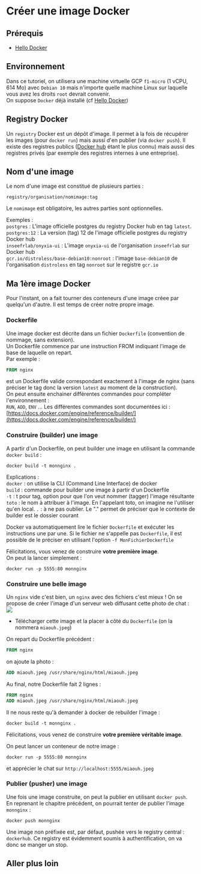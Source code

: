 # Créer une image Docker

## Prérequis

- [Hello Docker](../hello/README.md)

## Environnement

Dans ce tutoriel, on utilisera une machine virtuelle GCP `f1-micro` (1 vCPU, 614 Mo) avec `Debian 10` mais n'importe quelle machine Linux sur laquelle vous avez les droits `root` devrait convenir.  
On suppose `Docker` déjà installé (cf [Hello Docker](../hello/README.md))

## Registry Docker

Un `registry` Docker est un dépôt d'image. Il permet à la fois de récupérer les images (pour `docker run`) mais aussi d'en publier (via `docker push`). Il existe des registres publics ([Docker hub](https://hub.docker.com/) étant le plus connu) mais aussi des registres privés (par exemple des registres internes à une entreprise).

## Nom d'une image

Le nom d'une image est constitué de plusieurs parties :

`registry/organisation/nomimage:tag`

Le `nomimage` est obligatoire, les autres parties sont optionnelles.

Exemples :  
`postgres` : L'image officielle postgres du registry Docker hub en tag `latest`.  
`postgres:12` : La version (tag) 12 de l'image officielle postgres du registry Docker hub  
`inseefrlab/onyxia-ui` : L'image `onyxia-ui` de l'organisation `inseefrlab` sur Docker hub  
`gcr.io/distroless/base-debian10:nonroot` : l'image `base-debian10` de l'organisation `distroless` en tag `nonroot` sur le registre `gcr.io`

## Ma 1ère image Docker

Pour l'instant, on a fait tourner des conteneurs d'une image créee par quelqu'un d'autre. Il est temps de créer notre propre image.

### Dockerfile

Une image docker est décrite dans un fichier `Dockerfile` (convention de nommage, sans extension).  
Un Dockerfile commence par une instruction FROM indiquant l'image de base de laquelle on repart.  
Par exemple :

```Dockerfile
FROM nginx
```

est un Dockerfile valide correspondant exactement à l'image de nginx (sans préciser le tag donc la version `latest` au moment de la construction).  
On peut ensuite enchainer différentes commandes pour compléter l'environnement :  
`RUN`, `ADD`, `ENV` ... Les différentes commandes sont documentées ici : [https://docs.docker.com/engine/reference/builder/](https://docs.docker.com/engine/reference/builder/)

### Construire (builder) une image

A partir d'un Dockerfile, on peut builder une image en utilisant la commande `docker build` :

```
docker build -t monnginx .
```

Explications :  
`docker` : on utilise la CLI (Command Line Interface) de docker  
`build` : commande pour builder une image à partir d'un Dockerfile  
`-t` : t pour tag, option pour que l'on veut nommer (tagger) l'image résultante  
`toto` : le nom à attribuer à l'image. En l'appelant toto, on imagine ne l'utiliser qu'en local.
`.` : à ne pas oublier. Le "." permet de préciser que le contexte de builder est le dossier courant

Docker va automatiquement lire le fichier `Dockerfile` et exécuter les instructions une par une. Si le fichier ne s'appelle pas `Dockerfile`, il est possible de le préciser en utilisant l'option `-f MonFichierDockerfile`

Félicitations, vous venez de construire **votre première image**.  
On peut la lancer simplement :

```
docker run -p 5555:80 monnginx
```

### Construire une belle image

Un `nginx` vide c'est bien, un `nginx` avec des fichiers c'est mieux ! On se propose de créer l'image d'un serveur web diffusant cette photo de chat :  
![](https://avatars0.githubusercontent.com/u/3159134?s=460&u=fca5f7a1912acbfb786e4933f44f927bf0288313&v=4)

- Télécharger cette image et la placer à côté du `Dockerfile` (on la nommera `miaouh.jpeg`)

On repart du Dockerfile précédent :

```Dockerfile
FROM nginx
```

on ajoute la photo :

```Dockerfile
ADD miaouh.jpeg /usr/share/nginx/html/miaouh.jpeg
```

Au final, notre Dockerfile fait 2 lignes :

```Dockerfile
FROM nginx
ADD miaouh.jpeg /usr/share/nginx/html/miaouh.jpeg
```

Il ne nous reste qu'à demander à docker de rebuilder l'image :

```
docker build -t monnginx .
```

Félicitations, vous venez de construire **votre première véritable image**.

On peut lancer un conteneur de notre image :

```
docker run -p 5555:80 monnginx
```

et apprécier le chat sur `http://localhost:5555/miaouh.jpeg`

### Publier (pusher) une image

Une fois une image construite, on peut la publier en utilisant `docker push`.  
En reprenant le chapitre précédent, on pourrait tenter de publier l'image `monnginx` :

```
docker push monnginx
```

Une image non préfixée est, par défaut, pushée vers le registry central : `dockerhub`. Ce registry est évidemment soumis à authentification, on va donc se manger un stop.

## Aller plus loin
